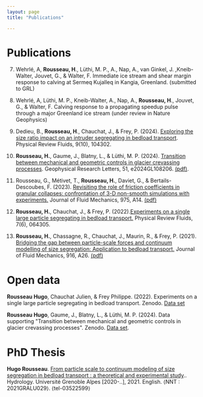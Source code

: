 ```yaml
---
layout: page
title: "Publications"

---
```


# Publications

7)  Wehrlé, A, __Rousseau, H__., Lüthi, M. P., A., Nap, A., van Ginkel, J. ,Kneib-Walter, Jouvet, G., & Walter, F. Immediate ice stream and shear margin response to
  calving at Sermeq Kujalleq in Kangia, Greenland. (submitted to GRL)

6) Wehrlé, A, Lüthi, M. P., Kneib-Walter, A., Nap, A., __Rousseau, H__., Jouvet, G., & Walter, F. Calving response to a propagating speedup pulse through a major
Greenland ice stream (under review in Nature Geophysics)

5) Dedieu, B., __Rousseau, H__., Chauchat, J., & Frey, P. (2024). [Exploring the size ratio impact on an intruder segregating in bedload transport](https://journals.aps.org/prfluids/abstract/10.1103/PhysRevFluids.9.104302). Physical Review Fluids, 9(10), 104302.


4) __Rousseau, H.__, Gaume, J., Blatny, L., & Lüthi, M. P. (2024). [Transition between mechanical and geometric controls in glacier crevassing processes](https://agupubs.onlinelibrary.wiley.com/doi/10.1029/2024GL108206). Geophysical Research Letters, 51, e2024GL108206. [(pdf)](pdfs/Geophysical-Research-Letters-2024-Transition-Between-Mechanical-and-Geometric-Controls-in-Glacier-Crevassing.pdf).


3) Rousseau, G., Métivet, T., __Rousseau, H.__, Daviet, G., & Bertails-Descoubes, F. (2023). [Revisiting the role of friction coefficients in granular collapses: confrontation of 3-D non-smooth simulations with experiments.](https://www.cambridge.org/core/journals/journal-of-fluid-mechanics/article/revisiting-the-role-of-friction-coefficients-in-granular-collapses-confrontation-of-3d-nonsmooth-simulations-with-experiments/AC4302004B88F409DD3616DFA075994A) Journal of Fluid Mechanics, 975, A14. [(pdf)](pdfs/revisiting-the-role-of-friction-coefficients-in-granular-collapses-confrontation-of-3-d-non-smooth-simulations-with-experiments.pdf)

2) __Rousseau, H.__, Chauchat, J., & Frey, P. (2022).[Experiments on a single large particle segregating in bedload transport.](https://journals.aps.org/prfluids/abstract/10.1103/PhysRevFluids.7.064305) Physical Review Fluids, 7(6), 064305.

1) __Rousseau, H.__, Chassagne, R., Chauchat, J., Maurin, R., & Frey, P. (2021). [Bridging the gap between particle-scale forces and continuum modelling of size segregation: Application to bedload transport.](https://www.cambridge.org/core/journals/journal-of-fluid-mechanics/article/abs/bridging-the-gap-between-particlescale-forces-and-continuum-modelling-of-size-segregation-application-to-bedload-transport/7891EC119E28563FA993C1441F4396DE) Journal of Fluid Mechanics, 916, A26. 
[(pdf)](pdfs/JFM_bridging_2021.pdf)
# Open data

__Rousseau Hugo__, Chauchat Julien, & Frey Philippe. (2022). Experiments on a single large particle segregating in bedload transport. Zenodo.  [Data set](https://doi.org/10.5281/zenodo.6573845)

__Rousseau Hugo__, Gaume, J., Blatny, L., & Lüthi, M. P. (2024). Data supporting "Transition between mechanical and geometric controls in glacier crevassing processes". Zenodo. [Data set](https://doi.org/10.5281/zenodo.10451296). 


# PhD Thesis

__Hugo Rousseau__. [From particle scale to continuum modeling of size segregation in bedload transport : a theoretical and experimental study](../pdfs/ROUSSEAU_2021_archivage.pdf).. Hydrology. Université Grenoble Alpes [2020-..], 2021. English. ⟨NNT : 2021GRALU029⟩. ⟨tel-03522599⟩

